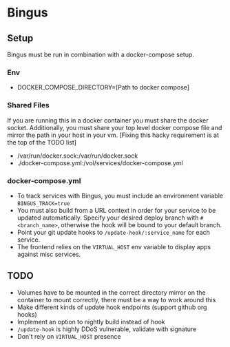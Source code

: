 # Bingus

## Setup
Bingus must be run in combination with a docker-compose setup.

### Env
  - DOCKER_COMPOSE_DIRECTORY=[Path to docker compose]

### Shared Files
If you are running this in a docker container you must share the docker socket. Additionally, you must share your top level docker compose file and mirror the path in your host in your vm. [Fixing this hacky requirement is at the top of the TODO list]
  - /var/run/docker.sock:/var/run/docker.sock
  - ./docker-compose.yml:/vol/services/docker-compose.yml

### docker-compose.yml
* To track services with Bingus, you must include an environment variable `BINGUS_TRACK=true`
* You must also build from a URL context in order for your service to be updated automatically. Specify your desired deploy branch with `#<branch_name>`, otherwise the hook will be bound to your default branch.
* Point your git update hooks to `/update-hook/:service_name` for each service. 
* The frontend relies on the `VIRTUAL_HOST` env variable to display apps against misc services.
## TODO
* Volumes have to be mounted in the correct directory mirror on the container to mount correctly, there must be a way to
  work around this
* Make different kinds of update hook endpoints (support github org hooks)
* Implement an option to nightly build instead of hook
* `/update-hook` is highly DDoS vulnerable, validate with signature
* Don't rely on `VIRTUAL_HOST` presence
